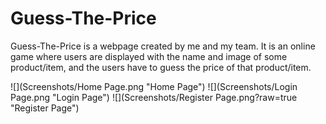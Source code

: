# Guess-The-Price
Guess-The-Price is a webpage created by me and my team. It is an online game where users are displayed with the name and image of some product/item, and the users have to guess the price of that product/item.

![](Screenshots/Home Page.png "Home Page")
![](Screenshots/Login Page.png "Login Page")
![](Screenshots/Register Page.png?raw=true "Register Page")
